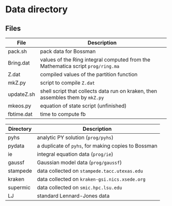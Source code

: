 # Data directory #

## Files ##

File        | Description
------------|-------------------------------------------------
pack.sh     |  pack data for Bossman
Bring.dat   |  values of the Ring integral computed from the Mathematica script `prog/ring.ma`
Z.dat       |  compiled values of the partition function
mkZ.py      |  script to compile `Z.dat`
updateZ.sh  |  shell script that collects data run on kraken, then assembles them by `mkZ.py`
mkeos.py    |  equation of state script (unfinished)
fbtime.dat  |  time to compute fb



Directory   | Description
------------|-------------------------------------------------
pyhs        |  analytic PY solution (`prog/pyhs`)
pydata      |  a duplicate of `pyhs`, for making copies to Bossman
ie          |  integral equation data (`prog/ie`)
gaussf      |  Gaussian model data (`prog/gaussf`)
stampede    |  data collected on `stampede.tacc.utexas.edu`
kraken      |  data collected on `kraken-gsi.nics.xsede.org`
supermic    |  data collected on `smic.hpc.lsu.edu`
LJ          |  standard Lennard-Jones data
